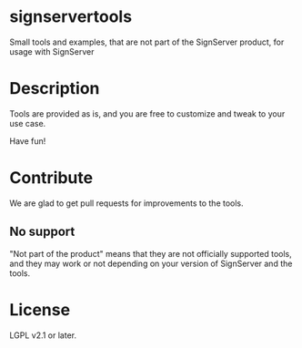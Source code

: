 # signservertools
Small tools and examples, that are not part of the SignServer product, for usage with SignServer

# Description
Tools are provided as is, and you are free to customize and tweak to your use case. 

Have fun!

# Contribute 
We are glad to get pull requests for improvements to the tools. 

## No support
"Not part of the product" means that they are not officially supported tools, and they may work or not depending on your version of SignServer and the tools.

# License
LGPL v2.1 or later.

